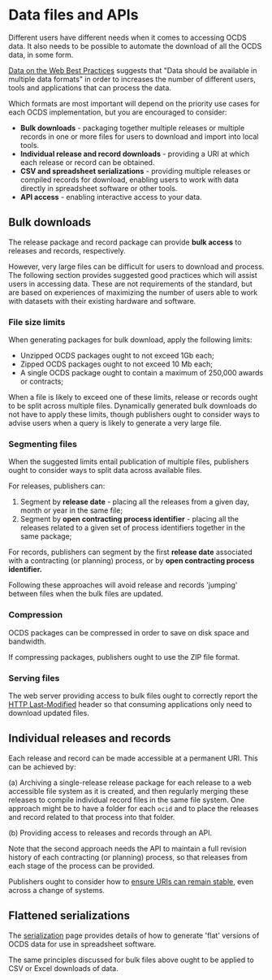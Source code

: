 # Data files and APIs

Different users have different needs when it comes to accessing OCDS data. It also needs to be possible to automate the download of all the OCDS data, in some form.

[Data on the Web Best Practices](https://www.w3.org/TR/dwbp/#MultipleFormats) suggests that "Data should be available in multiple data formats" in order to increases the number of different users, tools and applications that can process the data.

Which formats are most important will depend on the priority use cases for each OCDS implementation, but you are encouraged to consider:

* **Bulk downloads** - packaging together multiple releases or multiple records in one or more files for users to download and import into local tools.
* **Individual release and record downloads** - providing a URI at which each release or record can be obtained.
* **CSV and spreadsheet serializations** - providing multiple releases or compiled records for download, enabling users to work with data directly in spreadsheet software or other tools. 
* **API access** - enabling interactive access to your data.

## Bulk downloads

The release package and record package can provide **bulk access** to releases and records, respectively.

However, very large files can be difficult for users to download and process. The following section provides suggested good practices which will assist users in accessing data. These are not requirements of the standard, but are based on experiences of maximizing the number of users able to work with datasets with their existing hardware and software.

### File size limits

When generating packages for bulk download, apply the following limits:

* Unzipped OCDS packages ought to not exceed 1Gb each;
* Zipped OCDS packages ought to not exceed 10 Mb each;
* A single OCDS package ought to contain a maximum of 250,000 awards or contracts; 

When a file is likely to exceed one of these limits, release or records ought to be split across multiple files. Dynamically generated bulk downloads do not have to apply these limits, though publishers ought to consider ways to advise users when a query is likely to generate a very large file. 

### Segmenting files

When the suggested limits entail publication of multiple files, publishers ought to consider ways to split data across available files. 

For releases, publishers can:

1. Segment by **release date** - placing all the releases from a given day, month or year in the same file;
1. Segment by **open contracting process identifier** - placing all the releases related to a given set of process identifiers together in the same package;

For records, publishers can segment by the first **release date** associated with a contracting (or planning) process, or by **open contracting process identifier.**

Following these approaches will avoid release and records 'jumping' between files when the bulk files are updated. 

### Compression

OCDS packages can be compressed in order to save on disk space and bandwidth. 

If compressing packages, publishers ought to use the ZIP file format.

### Serving files

The web server providing access to bulk files ought to correctly report the [HTTP Last-Modified](https://www.w3.org/Protocols/rfc2616/rfc2616-sec14.html#sec14.29) header so that consuming applications only need to download updated files.

## Individual releases and records

Each release and record can be made accessible at a permanent URI. This can be achieved by:

(a) Archiving a single-release release package for each release to a web accessible file system as it is created, and then regularly merging these releases to compile individual record files in the same file system. One approach might be to have a folder for each `ocid` and to place the releases and record related to that process into that folder. 

(b) Providing access to releases and records through an API.

Note that the second approach needs the API to maintain a full revision history of each contracting (or planning) process, so that releases from each stage of the process can be provided. 

Publishers ought to consider how to [ensure URIs can remain stable](https://www.w3.org/Provider/Style/URI.html), even across a change of systems.

## Flattened serializations

The [serialization](serialization) page provides details of how to generate 'flat' versions of OCDS data for use in spreadsheet software.

The same principles discussed for bulk files above ought to be applied to CSV or Excel downloads of data.
